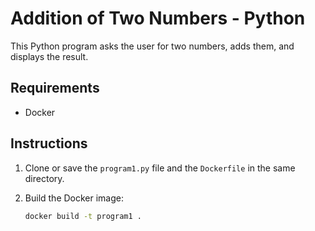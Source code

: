 # Addition of Two Numbers - Python

This Python program asks the user for two numbers, adds them, and displays the result.

## Requirements

- Docker

## Instructions

1. Clone or save the `program1.py` file and the `Dockerfile` in the same directory.
2. Build the Docker image:

   ```bash
   docker build -t program1 .
